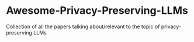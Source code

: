 # Awesome-Privacy-Preserving-LLMs
Collection of all the papers talking about/relevant to the topic of privacy-preserving LLMs
